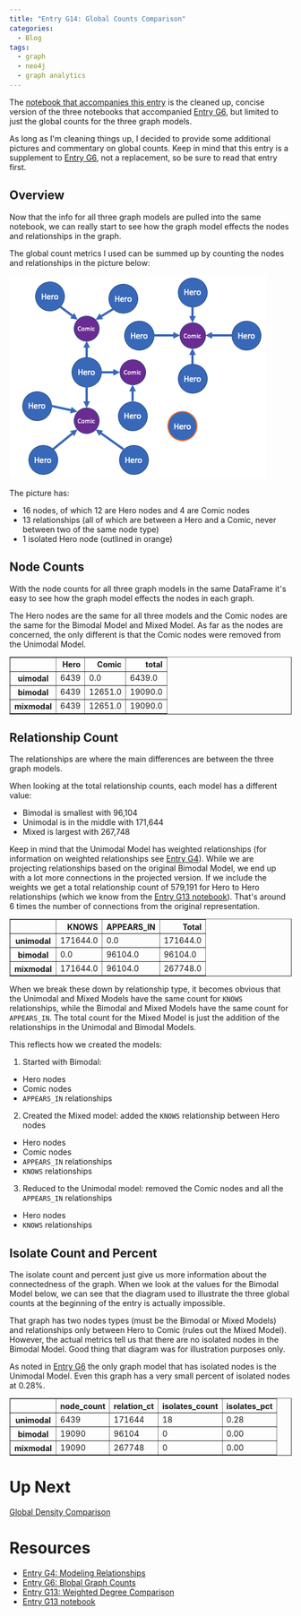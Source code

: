 ```yaml
---
title: "Entry G14: Global Counts Comparison"
categories:
  - Blog
tags:
  - graph
  - neo4j
  - graph analytics
---
```


The [notebook that accompanies this entry](https://github.com/julielinx/datascience_diaries/blob/master/graph/14_nb_global_counts_comparison.ipynb) is the cleaned up, concise version of the three notebooks that accompanied [Entry G6](https://julielinx.github.io/blog/g06_global_counts/), but limited to just the global counts for the three graph models. 

As long as I'm cleaning things up, I decided to provide some additional pictures and commentary on global counts. Keep in mind that this entry is a supplement to [Entry G6](https://julielinx.github.io/blog/g06_global_counts/), not a replacement, so be sure to read that entry first.

## Overview

Now that the info for all three graph models are pulled into the same notebook, we can really start to see how the graph model effects the nodes and relationships in the graph.

The global count metrics I used can be summed up by counting the nodes and relationships in the picture below:

<img src='https://github.com/julielinx/datascience_diaries/blob/master/graph/images/global_counts.png?raw=true'>

The picture has:

- 16 nodes, of which 12 are Hero nodes and 4 are Comic nodes
- 13 relationships (all of which are between a Hero and a Comic, never between two of the same node type)
- 1 isolated Hero node (outlined in orange)

## Node Counts

With the node counts for all three graph models in the same DataFrame it's easy to see how the graph model effects the nodes in each graph.

The Hero nodes are the same for all three models and the Comic nodes are the same for the Bimodal Model and Mixed Model. As far as the nodes are concerned, the only different is that the Comic nodes were removed from the Unimodal Model.

<div>
<style scoped>
    .dataframe tbody tr th:only-of-type {
        vertical-align: middle;
    }

    .dataframe tbody tr th {
        vertical-align: top;
    }

    .dataframe thead th {
        text-align: right;
    }
</style>
<table border="1" class="dataframe">
  <thead>
    <tr style="text-align: right;">
      <th></th>
      <th>Hero</th>
      <th>Comic</th>
      <th>total</th>
    </tr>
  </thead>
  <tbody>
    <tr>
      <th>uimodal</th>
      <td>6439</td>
      <td>0.0</td>
      <td>6439.0</td>
    </tr>
    <tr>
      <th>bimodal</th>
      <td>6439</td>
      <td>12651.0</td>
      <td>19090.0</td>
    </tr>
    <tr>
      <th>mixmodal</th>
      <td>6439</td>
      <td>12651.0</td>
      <td>19090.0</td>
    </tr>
  </tbody>
</table>
</div>

## Relationship Count

The relationships are where the main differences are between the three graph models.

When looking at the total relationship counts, each model has a different value:

- Bimodal is smallest with 96,104
- Unimodal is in the middle with 171,644
- Mixed is largest with 267,748

Keep in mind that the Unimodal Model has weighted relationships (for information on weighted relationships see [Entry G4](https://julielinx.github.io/blog/g04_graph_model_rels/)). While we are projecting relationships based on the original Bimodal Model, we end up with a lot more connections in the projected version. If we include the weights we get a total relationship count of 579,191 for Hero to Hero relationships (which we know from the [Entry G13 notebook](https://github.com/julielinx/datascience_diaries/blob/master/graph/13a_nb_weighted_degree_comparison.ipynb)). That's around 6 times the number of connections from the original representation.

<div>
<style scoped>
    .dataframe tbody tr th:only-of-type {
        vertical-align: middle;
    }

    .dataframe tbody tr th {
        vertical-align: top;
    }

    .dataframe thead th {
        text-align: right;
    }
</style>
<table border="1" class="dataframe">
  <thead>
    <tr style="text-align: right;">
      <th></th>
      <th>KNOWS</th>
      <th>APPEARS_IN</th>
      <th>Total</th>
    </tr>
  </thead>
  <tbody>
    <tr>
      <th>unimodal</th>
      <td>171644.0</td>
      <td>0.0</td>
      <td>171644.0</td>
    </tr>
    <tr>
      <th>bimodal</th>
      <td>0.0</td>
      <td>96104.0</td>
      <td>96104.0</td>
    </tr>
    <tr>
      <th>mixmodal</th>
      <td>171644.0</td>
      <td>96104.0</td>
      <td>267748.0</td>
    </tr>
  </tbody>
</table>
</div>

When we break these down by relationship type, it becomes obvious that the Unimodal and Mixed Models have the same count for `KNOWS` relationships, while the Bimodal and Mixed Models have the same count for `APPEARS_IN`. The total count for the Mixed Model is just the addition of the relationships in the Unimodal and Bimodal Models.

This reflects how we created the models:

1. Started with Bimodal:
  - Hero nodes
  - Comic nodes
  - `APPEARS_IN` relationships
2. Created the Mixed model: added the `KNOWS` relationship between Hero nodes
  - Hero nodes
  - Comic nodes
  - `APPEARS_IN` relationships
  - `KNOWS` relationships
3. Reduced to the Unimodal model: removed the Comic nodes and all the `APPEARS_IN` relationships
  - Hero nodes
  - `KNOWS` relationships

## Isolate Count and Percent

The isolate count and percent just give us more information about the connectedness of the graph. When we look at the values for the Bimodal Model below, we can see that the diagram used to illustrate the three global counts at the beginning of the entry is actually impossible.

That graph has two nodes types (must be the Bimodal or Mixed Models) and relationships only between Hero to Comic (rules out the Mixed Model). However, the actual metrics tell us that there are no isolated nodes in the Bimodal Model. Good thing that diagram was for illustration purposes only.

As noted in [Entry G6](https://julielinx.github.io/blog/g06_global_counts/) the only graph model that has isolated nodes is the Unimodal Model. Even this graph has a very small percent of isolated nodes at 0.28%.

<table border="1" class="dataframe">
  <thead>
    <tr style="text-align: right;">
      <th></th>
      <th>node_count</th>
      <th>relation_ct</th>
      <th>isolates_count</th>
      <th>isolates_pct</th>
    </tr>
  </thead>
  <tbody>
    <tr>
      <th>unimodal</th>
      <td>6439</td>
      <td>171644</td>
      <td>18</td>
      <td>0.28</td>
    </tr>
    <tr>
      <th>bimodal</th>
      <td>19090</td>
      <td>96104</td>
      <td>0</td>
      <td>0.00</td>
    </tr>
    <tr>
      <th>mixmodal</th>
      <td>19090</td>
      <td>267748</td>
      <td>0</td>
      <td>0.00</td>
    </tr>
  </tbody>
</table>

# Up Next

[Global Density Comparison](https://julielinx.github.io/blog/g15_global_density_comparison)

# Resources

- [Entry G4: Modeling Relationships](https://julielinx.github.io/blog/g04_graph_model_rels/)
- [Entry G6: Blobal Graph Counts](https://julielinx.github.io/blog/g06_global_counts/)
- [Entry G13: Weighted Degree Comparison](https://julielinx.github.io/blog/g13_weighted_degree_comparison/)
- [Entry G13 notebook](https://github.com/julielinx/datascience_diaries/blob/master/graph/13a_nb_weighted_degree_comparison.ipynb)
